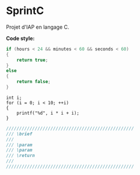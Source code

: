 # SprintC
Projet d'IAP en langage C. 

**Code style:**

```c
if (hours < 24 && minutes < 60 && seconds < 60)
{
    return true;
}
else
{
    return false;
}
```

```
int i;
for (i = 0; i < 10; ++i) 
{
    printf("%d", i * i + i);
}
```

```c
/////////////////////////////////////////////////
/// \brief 
///
/// \param 
/// \param 
/// \return 
///
/////////////////////////////////////////////////   
```
